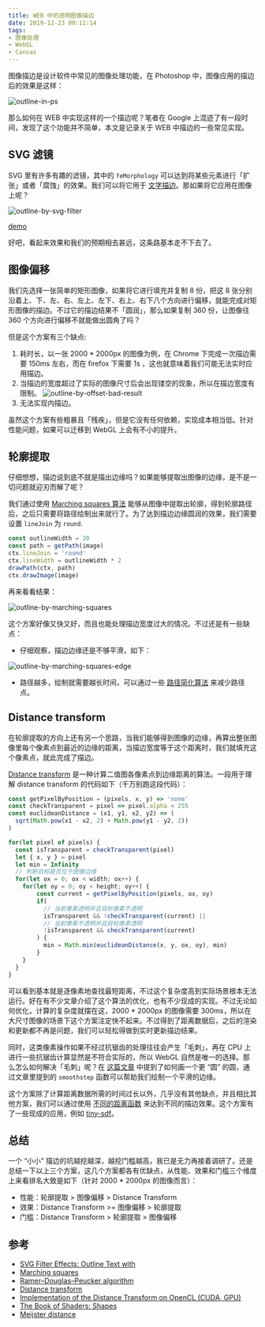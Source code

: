 ```yaml
---
title: WEB 中的透明图像描边
date: 2019-12-23 00:11:14
tags:
- 图像处理
- WebGL
- Canvas
---
```

图像描边是设计软件中常见的图像处理功能，在 Photoshop 中，图像应用的描边后的效果是这样：

![outline-in-ps](/images//outline-in-ps.png)

那么如何在 WEB 中实现这样的一个描边呢？笔者在 Google 上混迹了有一段时间，发现了这个功能并不简单，本文是记录关于 WEB 中描边的一些常见实现。

## SVG 滤镜

SVG 里有许多有趣的滤镜，其中的 `feMorphology` 可以达到将某些元素进行「扩张」或者「腐蚀」的效果。我们可以将它用于 [文字描边](https://tympanus.net/codrops/2019/01/22/svg-filter-effects-outline-text-with-femorphology/)。那如果将它应用在图像上呢？

![outline-by-svg-filter](/images//outline-by-svg-filter.png)

[demo](https://codepen.io/liajoy/pen/KKwmwom)

好吧，看起来效果和我们的预期相去甚远，这条路基本走不下去了。

## 图像偏移

我们先选择一张简单的矩形图像，如果将它进行填充并复制 8 份，把这 8 张分别沿着上、下、左、右、左上、左下、右上、右下八个方向进行偏移，就能完成对矩形图像的描边。不过它的描边结果不「圆润」，那么如果复制 360 份，让图像往 360 个方向进行偏移不就能做出圆角了吗？

但是这个方案有三个缺点:

  1. 耗时长，以一张 2000 * 2000px 的图像为例，在 Chrome 下完成一次描边需要 150ms 左右，而在 firefox 下需要 1s ，这也就意味着我们可能无法实时应用描边。
  2. 当描边的宽度超过了实际的图像尺寸后会出现镂空的现象，所以在描边宽度有限制。
  ![outline-by-offset-bad-result](/images//outline-by-offset-bad-result.png)
  3. 无法实现内描边。

虽然这个方案有些粗暴且「残疾」，但是它没有任何依赖，实现成本相当低。针对性能问题，如果可以迁移到 WebGL 上会有不小的提升。

## 轮廓提取

仔细想想，描边说到底不就是描出边缘吗？如果能够提取出图像的边缘，是不是一切问题就迎刃而解了呢？

我们通过使用 [Marching squares 算法](https://en.wikipedia.org/wiki/Marching_squares) 能够从图像中提取出轮廓，得到轮廓路径后，之后只需要将路径绘制出来就行了。为了达到描边边缘圆润的效果，我们需要设置 `lineJoin` 为 `round`.

```javascript
const outlineWidth = 20
const path = getPath(image)
ctx.lineJoin = 'round'
ctx.lineWidth = outlineWidth * 2
drawPath(ctx, path)
ctx.drawImage(image)
```

再来看看结果：

![outline-by-marching-squares](/images//outline-by-marching-squares.png)

这个方案好像又快又好，而且也能处理描边宽度过大的情况。不过还是有一些缺点：

- 仔细观察，描边边缘还是不够平滑，如下：

![outline-by-marching-squares-edge](/images//outline-by-marching-squares-edge.png)

- 路径越多，绘制就需要越长时间，可以通过一些 [路径简化算法](https://en.wikipedia.org/wiki/Ramer%E2%80%93Douglas%E2%80%93Peucker_algorithm) 来减少路径点。

## Distance transform

在轮廓提取的方向上还有另一个思路，当我们能够得到图像的边缘，再算出整张图像里每个像素点到最近的边缘的距离，当描边宽度等于这个距离时，我们就填充这个像素点，就此完成了描边。

[Distance transform](https://en.wikipedia.org/wiki/Distance_transform) 是一种计算二值图各像素点到边缘距离的算法。一段用于理解 distance transform 的代码如下（千万别跑这段代码）：

``` javascript
const getPixelByPosition = (pixels, x, y) => 'none'
const checkTransparent = pixel => pixel.alpha < 255
const euclideanDistance = (x1, y1, x2, y2) => (
  sqrt(Math.pow(x1 - x2, 2) + Math.pow(y1 - y2, 2))
)

for(let pixel of pixels) {
  const isTransparent = checkTransparent(pixel)
  let { x, y } = pixel
  let min = Infinity
  // 判断目标是否位于图像边缘
  for(let ox = 0; ox < width; ox++) {
    for(let oy = 0; oy < height; oy++) {
        const current = getPixelByPosition(pixels, ox, oy)
        if(
          // 当前像素透明并且目标像素不透明
          isTransparent && !checkTransparent(current) ||
          // 当前像素不透明并且目标像素透明
          !isTransparent && checkTransparent(current)
        ) {
          min = Math.min(euclideanDistance(x, y, ox, oy), min)
        }
    }
  }
}
```

可以看到基本就是逐像素地查找最短距离，不过这个复杂度高到实际场景根本无法运行。好在有不少文章介绍了这个算法的优化，也有不少现成的实现。不过无论如何优化，计算的复杂度就摆在这，2000 * 2000px 的图像需要 300ms，所以在大尺寸图像的场景下这个方案注定快不起来。不过得到了距离数据后，之后的渲染和更新都不再是问题，我们可以轻松得做到实时更新描边结果。

同时，这类像素操作如果不经过抗锯齿的处理往往会产生「毛刺」，再在 CPU 上进行一些抗锯齿计算显然是不符合实际的，所以 WebGL 自然是唯一的选择。那么怎么如何解决「毛刺」呢？在 [这篇文章](https://thebookofshaders.com/07/) 中提到了如何画一个更 “圆” 的圆，通过文章里提到的 `smoothstep` 函数可以帮助我们绘制一个平滑的边缘。

这个方案除了计算距离数据所需的时间过长以外，几乎没有其他缺点，并且相比其他方案，我们可以通过使用 [不同的距离函数](http://parmanoir.com/distance/) 来达到不同的描边效果。这个方案有了一些现成的应用，例如 [tiny-sdf](https://mapbox.github.io/tiny-sdf/)。

## 总结

一个 “小小” 描边的坑越挖越深，越挖门槛越高，我已是无力再接着调研了。还是总结一下以上三个方案，这几个方案都各有优缺点，从性能、效果和门槛三个维度上来看排名大致是如下（针对 2000 * 2000px 的图像而言）：

- 性能：轮廓提取 > 图像偏移 > Distance Transform
- 效果：Distance Transform >= 图像偏移 > 轮廓提取
- 门槛：Distance Transform > 轮廓提取 > 图像偏移

## 参考

- [SVG Filter Effects: Outline Text with <feMorphology>](https://tympanus.net/codrops/2019/01/22/svg-filter-effects-outline-text-with-femorphology/)
- [Marching squares](https://en.wikipedia.org/wiki/Marching_squares)
- [Ramer–Douglas–Peucker algorithm](https://en.wikipedia.org/wiki/Ramer%E2%80%93Douglas%E2%80%93Peucker_algorithm)
- [Distance transform](https://en.wikipedia.org/wiki/Distance_transform)
- [Implementation of the Distance Transform on OpenCL (CUDA, GPU)](http://www.david-web.appspot.com/cnt/OpenCLDistanceTransform/)
- [The Book of Shaders: Shapes](https://thebookofshaders.com/07/)
- [Meijster distance](http://parmanoir.com/distance/)
